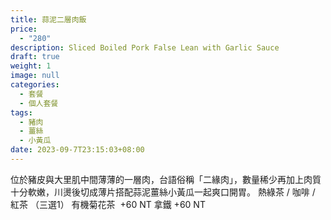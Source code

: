 ```yaml
---
title: 蒜泥二層肉飯
price:
  - "280"
description: Sliced Boiled Pork False Lean with Garlic Sauce
draft: true
weight: 1
image: null
categories:
  - 套餐
  - 個人套餐
tags:
  - 豬肉
  - 薑絲
  - 小黃瓜
date: 2023-09-7T23:15:03+08:00
---
```

位於豬皮與大里肌中間薄薄的一層肉，台語俗稱「二緣肉」，數量稀少再加上肉質十分軟嫩，川燙後切成薄片搭配蒜泥薑絲小黃瓜一起爽口開胃。  熱綠茶 / 咖啡 / 紅茶     （三選1）  有機菊花茶  +60  NT  拿鐵 +60  NT